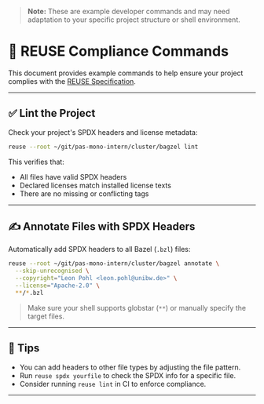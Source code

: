 <!--
SPDX-FileCopyrightText: 2025 Leon Pohl <leon.pohl@unibw.de>

SPDX-License-Identifier: Apache-2.0
-->

> **Note:** These are example developer commands and may need adaptation to your specific project structure or shell environment.

# 📄 REUSE Compliance Commands

This document provides example commands to help ensure your project complies with the [REUSE Specification](https://reuse.software/).

---

## ✅ Lint the Project

Check your project's SPDX headers and license metadata:

```bash
reuse --root ~/git/pas-mono-intern/cluster/bagzel lint
```

This verifies that:
- All files have valid SPDX headers
- Declared licenses match installed license texts
- There are no missing or conflicting tags

---

## ✍️ Annotate Files with SPDX Headers

Automatically add SPDX headers to all Bazel (`.bzl`) files:

```bash
reuse --root ~/git/pas-mono-intern/cluster/bagzel annotate \
  --skip-unrecognised \
  --copyright="Leon Pohl <leon.pohl@unibw.de>" \
  --license="Apache-2.0" \
  **/*.bzl
```

> Make sure your shell supports globstar (`**`) or manually specify the target files.

---

## 🧠 Tips

- You can add headers to other file types by adjusting the file pattern.
- Run `reuse spdx yourfile` to check the SPDX info for a specific file.
- Consider running `reuse lint` in CI to enforce compliance.

---
